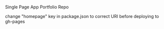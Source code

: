 Single Page App Portfolio Repo

change "homepage" key in package.json to correct URI before deploying to gh-pages
